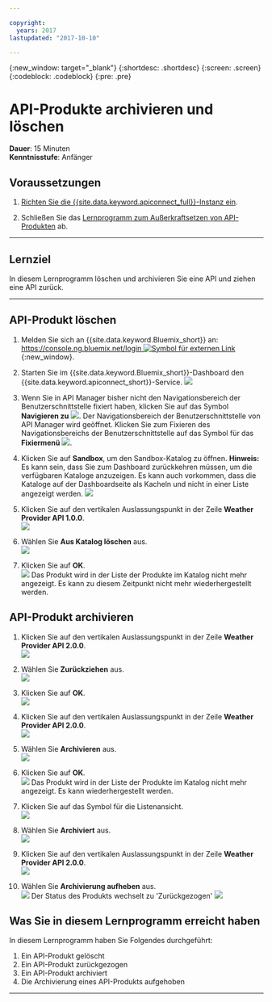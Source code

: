 ```yaml
---

copyright:
  years: 2017
lastupdated: "2017-10-10"

---
```


{:new_window: target="_blank"}
{:shortdesc: .shortdesc}
{:screen: .screen}
{:codeblock: .codeblock}
{:pre: .pre}

# API-Produkte archivieren und löschen
**Dauer**: 15 Minuten  
**Kenntnisstufe**: Anfänger 

## Voraussetzungen

1. [Richten Sie die {{site.data.keyword.apiconnect_full}}-Instanz ein](tut_prereq_set_up_apic_instance.html).

2. Schließen Sie das [Lernprogramm zum Außerkraftsetzen von API-Produkten](tut_manage_supercede.html) ab.

---
## Lernziel
In diesem Lernprogramm löschen und archivieren Sie eine API und ziehen eine API zurück.

---
## API-Produkt löschen
1. Melden Sie sich an {{site.data.keyword.Bluemix_short}} an: [https://console.ng.bluemix.net/login ![Symbol für externen Link](../../../icons/launch-glyph.svg "Symbol für externen Link")](https://console.ng.bluemix.net/login){:new_window}.

2. Starten Sie im {{site.data.keyword.Bluemix_short}}-Dashboard den {{site.data.keyword.apiconnect_short}}-Service.
![](images/Bluemix.png)

3. Wenn Sie in API Manager bisher nicht den Navigationsbereich der Benutzerschnittstelle fixiert haben, klicken Sie auf das Symbol **Navigieren zu** ![](images/navigate-to.png). Der Navigationsbereich der Benutzerschnittstelle von API Manager wird geöffnet. Klicken Sie zum Fixieren des Navigationsbereichs der Benutzerschnittstelle auf das Symbol für das **Fixiermenü** ![](images/pinned.png).

4. Klicken Sie auf **Sandbox**, um den Sandbox-Katalog zu öffnen. **Hinweis:** Es kann sein, dass Sie zum Dashboard zurückkehren müssen, um die verfügbaren Kataloge anzuzeigen. Es kann auch vorkommen, dass die Kataloge auf der Dashboardseite als Kacheln und nicht in einer Liste angezeigt werden.
![](images/del-sandbox-list.png)

5. Klicken Sie auf den vertikalen Auslassungspunkt in der Zeile **Weather Provider API 1.0.0**.  
![](images/del-prod-list1.png)

6. Wählen Sie **Aus Katalog löschen** aus.  
![](images/del-del-from-cat.png)

7. Klicken Sie auf **OK**.  
![](images/del-del-dialog.png)
    Das Produkt wird in der Liste der Produkte im Katalog nicht mehr angezeigt. Es kann zu diesem Zeitpunkt nicht mehr wiederhergestellt werden.


## API-Produkt archivieren
1. Klicken Sie auf den vertikalen Auslassungspunkt in der Zeile **Weather Provider API 2.0.0**.  
![](images/del-prod-list2.png)

2. Wählen Sie **Zurückziehen** aus.  
![](images/del-select-retire.png)

3. Klicken Sie auf **OK**.  
![](images/del-retire-dialog.png)

4. Klicken Sie auf den vertikalen Auslassungspunkt in der Zeile **Weather Provider API 2.0.0**.  
![](images/del-prod-list3.png)

5. Wählen Sie **Archivieren** aus.  
![](images/del-select-archive.png)

6. Klicken Sie auf **OK**.  
![](images/del-archive-dialog.png)
    Das Produkt wird in der Liste der Produkte im Katalog nicht mehr angezeigt. Es kann wiederhergestellt werden.

7. Klicken Sie auf das Symbol für die Listenansicht.  
![](images/del-prod-list4.png)

8. Wählen Sie **Archiviert** aus.  
![](images/del-view-archived.png)

9. Klicken Sie auf den vertikalen Auslassungspunkt in der Zeile **Weather Provider API 2.0.0**.  
![](images/del-prod-list5.png)

10. Wählen Sie **Archivierung aufheben** aus.  
![](images/del-unarchive.png)
    Der Status des Produkts wechselt zu 'Zurückgezogen'
    ![](images/del-prod-list6.png)

 
 
## Was Sie in diesem Lernprogramm erreicht haben
In diesem Lernprogramm haben Sie Folgendes durchgeführt:

1. Ein API-Produkt gelöscht
2. Ein API-Produkt zurückgezogen
3. Ein API-Produkt archiviert
4. Die Archivierung eines API-Produkts aufgehoben

---












